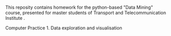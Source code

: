 This reposity contains homework for the python-based "Data Mining" course, presented for master students of Transport and Telecommunication Institute .

Computer Practice 1. Data exploration and visualisation
